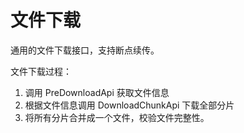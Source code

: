 # 文件下载

通用的文件下载接口，支持断点续传。

文件下载过程：

1. 调用 PreDownloadApi 获取文件信息
2. 根据文件信息调用 DownloadChunkApi 下载全部分片
3. 将所有分片合并成一个文件，校验文件完整性。